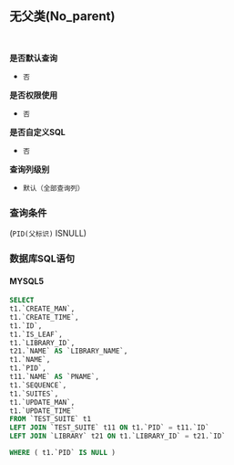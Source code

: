 ## 无父类(No_parent) <!-- {docsify-ignore-all} -->



<br>
<p class="panel-title"><b>是否默认查询</b></p>

* `否`

<p class="panel-title"><b>是否权限使用</b></p>

* `否`

<p class="panel-title"><b>是否自定义SQL</b></p>

* `否`

<p class="panel-title"><b>查询列级别</b></p>

* `默认（全部查询列）`



### 查询条件

(`PID(父标识)` ISNULL)



### 数据库SQL语句

#### MYSQL5

```sql
SELECT
t1.`CREATE_MAN`,
t1.`CREATE_TIME`,
t1.`ID`,
t1.`IS_LEAF`,
t1.`LIBRARY_ID`,
t21.`NAME` AS `LIBRARY_NAME`,
t1.`NAME`,
t1.`PID`,
t11.`NAME` AS `PNAME`,
t1.`SEQUENCE`,
t1.`SUITES`,
t1.`UPDATE_MAN`,
t1.`UPDATE_TIME`
FROM `TEST_SUITE` t1 
LEFT JOIN `TEST_SUITE` t11 ON t1.`PID` = t11.`ID` 
LEFT JOIN `LIBRARY` t21 ON t1.`LIBRARY_ID` = t21.`ID` 

WHERE ( t1.`PID` IS NULL )
```
